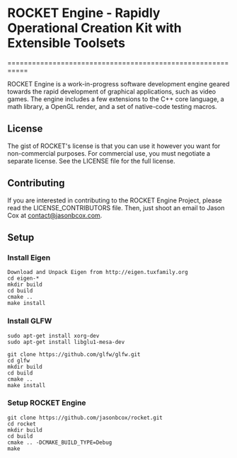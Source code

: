 # ROCKET Engine - Rapidly Operational Creation Kit with Extensible Toolsets
===========================================================

ROCKET Engine is a work-in-progress software development engine geared towards the rapid development of graphical applications, such as video games.
The engine includes a few extensions to the C++ core language, a math library, a OpenGL render, and a set of native-code testing macros.

## License

The gist of ROCKET's license is that you can use it however you want for non-commercial purposes.
For commercial use, you must negotiate a separate license.  See the LICENSE file for the full license.

## Contributing

If you are interested in contributing to the ROCKET Engine Project, please read the LICENSE_CONTRIBUTORS file.
Then, just shoot an email to Jason Cox at contact@jasonbcox.com.

## Setup

### Install Eigen

```
Download and Unpack Eigen from http://eigen.tuxfamily.org
cd eigen-*
mkdir build
cd build
cmake ..
make install
```

### Install GLFW

```
sudo apt-get install xorg-dev
sudo apt-get install libglu1-mesa-dev

git clone https://github.com/glfw/glfw.git
cd glfw
mkdir build
cd build
cmake ..
make install
```

### Setup ROCKET Engine

```
git clone https://github.com/jasonbcox/rocket.git
cd rocket
mkdir build
cd build
cmake .. -DCMAKE_BUILD_TYPE=Debug
make
```

